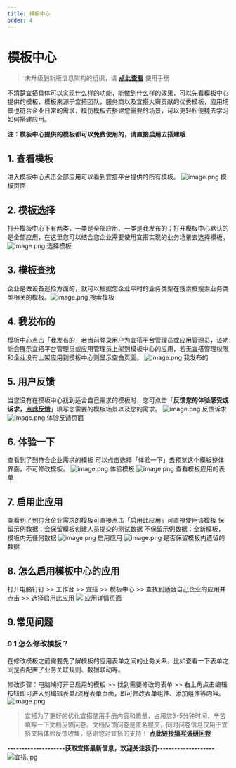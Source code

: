 ```yaml
---
title: 模板中心
order: 4
---  
```


# 模板中心

> 未升级到新版信息架构的组织，请 [**点此查看**](https://www.yuque.com/yida/support/qmf50t) 使用手册  

不清楚宜搭具体可以实现什么样的功能，能做到什么样的效果，可以先看模板中心提供的模板，模板来源于宜搭团队，服务商以及宜搭大赛贡献的优秀模板，应用场景也符合企业日常的需求，模仿模板去搭建您需要的场景，可以更轻松便捷去学习如何搭建应用。
​

**注：模板中心提供的模板都可以免费使用的，请直接启用去搭建哦**
## 1. 查看模板
进入模板中心点击全部应用可以看到宜搭平台提供的所有模板。
![image.png](https://img.alicdn.com/imgextra/i2/O1CN01gLZbj61lgQrlkJh2n_!!6000000004848-2-tps-1046-473.png_.webp)
模板页面
## 2. 模板选择
打开模板中心下有两类，一类是全部应用、一类是我发布的；打开模板中心默认的是全部应用，在这里您可以结合您企业需要使用宜搭实现的业务场景去选择模板。
![image.png](https://img.alicdn.com/imgextra/i1/O1CN01jLTMqg1OFeXiXKjCA_!!6000000001676-2-tps-1046-476.png_.webp)
选择模板
## 3. 模板查找
企业是做设备巡检方面的，就可以根据您企业平时的业务类型在搜索框搜索业务类型相关的模板。![image.png](https://img.alicdn.com/imgextra/i1/O1CN01q3MGIS24nHUCv1PDE_!!6000000007435-2-tps-1046-480.png_.webp)
搜索模板
## 4. 我发布的
模板中心点击「我发布的」若当前登录用户为宜搭平台管理员或应用管理员，该功能会展示宜搭平台管理员或应用管理员上架到模板中心的应用，若无宜搭管理权限和企业没有上架应用到模板中心则显示空白页面。
![image.png](https://img.alicdn.com/imgextra/i1/O1CN01wicb2h1aEWxhWM6g9_!!6000000003298-2-tps-1046-472.png_.webp)
我发布的
## 5. 用户反馈
当您没有在模板中心找到适合自己需求的模板时，您可点击「**反馈您的体验感受或诉求，[点此反馈](https://www.aliwork.com/o/yida_feedback?spm=a1zlco.10384403.0.0.36f89ed3WIouvD)**」填写您需要的模板场景以及您的需求。
![image.png](https://img.alicdn.com/imgextra/i1/O1CN01XmUWqI1LGA8Zx6jOU_!!6000000001271-2-tps-1046-468.png_.webp)
反馈诉求
![image.png](https://img.alicdn.com/imgextra/i1/O1CN01XmUWqI1LGA8Zx6jOU_!!6000000001271-2-tps-1046-468.png_.webp)
体验反馈页面
## 6. 体验一下
查看到了到符合企业需求的模板 可以点击选择「体验一下」去预览这个模板整体界面，不可修改模板。
![image.png](https://img.alicdn.com/imgextra/i3/O1CN015tJAQp1ZeLfqsD77z_!!6000000003219-2-tps-1046-499.png_.webp)
体验模板
![image.png](https://img.alicdn.com/imgextra/i3/O1CN01xjbuhf1rbI713T7fe_!!6000000005649-2-tps-1818-777.png_.webp)
查看模板应用的表单
## 7. 启用此应用
查看到了到符合企业需求的模板可直接点击「启用此应用」可直接使用该模板
保留示例数据：会保留模板创建人员提交的测试数据
不保留示例数据：全新模板，模板内无任何数据
![image.png](https://img.alicdn.com/imgextra/i1/O1CN01VvTFdf1OYQmfZ30Dx_!!6000000001717-2-tps-1727-799.png_.webp)
启用应用
![image.png](https://img.alicdn.com/imgextra/i2/O1CN013svkb31t0llOncT23_!!6000000005840-2-tps-1749-811.png_.webp)
是否保留模板内遗留的数据
​

## 8. 怎么启用模板中心的应用
打开电脑钉钉 >> 工作台 >> 宜搭 >> 模板中心 >> 查找到适合自己企业的应用并点击 >> 选择启用此应用
![](https://img.alicdn.com/imgextra/i3/O1CN01Iycxd21dIbKU5sojf_!!6000000003713-2-tps-1046-484.png_.webp)
应用详情页面
## 9.常见问题
### 9.1 怎么修改模板？
在修改模板之前需要先了解模板的应用表单之间的业务关系，比如查看一下表单之间是否配置了业务关联规则、数据联动等。
​

修改步骤：电脑端打开已启用的模板 >> 找到需要修改的表单 >> 右上角点击编辑按钮即可进入到编辑表单/流程表单页面，即可修改表单组件、添加组件等内容。 
![image.png](https://img.alicdn.com/imgextra/i2/O1CN01Hwmdcz1ROlGjVDRB3_!!6000000002102-2-tps-1834-870.png)
​

> 宜搭为了更好的优化宜搭使用手册内容和质量，占用您3-5分钟时间，辛苦填写一下文档反馈问卷。文档反馈问卷是匿名提交，同时问卷信息仅用于宜搭文档体验反馈收集，感谢您对宜搭的支持！
[**点此链接填写调研问卷**](https://www.aliwork.com/o/cesqwekd?ddtab=true)


**--------------------获取宜搭最新信息，欢迎关注我们--------------------**
![宜搭.jpg](https://img.alicdn.com/imgextra/i3/O1CN01A5Totk1ENJ0JX1MxW_!!6000000000339-2-tps-997-561.png_.webp)
